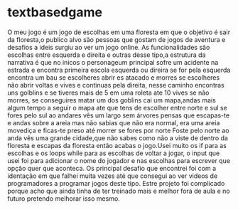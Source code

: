 <h1> textbasedgame </h1>

<p> O meu jogo é um jogo de escolhas em uma floresta em que o objetivo é sair da floresta,o publico alvo são pessoas que gostam de jogos de aventura e desafios a ideis surgiu ao ver um jogo online.
 As funcionalidades são escolhas entre esquerda e direita e outras desse tipo,a estrutura da narrativa é que no inicos o personageum principal sofre um acidente na estrada e encontra primeira escola esquerda ou direira se for pela esquerda encontra um bau se escolheres abrir es atacado e morres se escolheres não abrir voltas e vives e continuas pela direita, nesse caminho encontras uns golblins e se tiveres mais de 5 em uma roleta ate 10 vives se não morres, se conseguires matar um  dos goblins cai um mapa,andas mais algum tempo a seguir o mapa ate que tens de escolher entre norte e sul se fores pelo sul ao andares vês um largo sem árvores pensas que escapas-te e andas sobre a areia mas não sabias que não era normal, era uma areia movediça e ficas-te preso até morrer se fores por norte Foste pelo norte ao anda vês uma grande cidade,que não sabes como não a viste de dentro da floresta e escapas da floresta então acabas o jogo.Usei muito os if para as escolhas e os loops while para as escolhas de voltar a jogar, o input que usei foi para adicionar o nome do jogador e nas escolhas para escrever que opção quer que aconteca.
 Os principal desafio que encontrei foi com a identação em que  falhei muita vezes até que consegui ao ver videos de programadores a programar jogos deste tipo.
 Estre projeto foi complicado porque acho que ainda tinha de ter treinado mais e melhor fora de aula e no futuro pretendo melhorar isso mesmo.</p>
